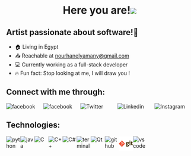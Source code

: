 <h1 align="center">Here you are!<img src="https://media.giphy.com/media/4PXQedYt926NXN2LT2/giphy.gif" width="60px"</h1>


## Artist passionate about software!:art:
- 🏠 Living in Egypt
- :inbox_tray: Reachable at nourhanelyamany@gmail.com
- 💻 Currently working as a full-stack developer
- 🔥 Fun fact: Stop looking at me, I will draw you !

## Connect with me through:
  
  
[<img align="left" alt="facebook" width="100px" height="25" src="https://img.shields.io/badge/Facebook-1877F2?style=for-the-badge&logo=facebook&logoColor=white" />][facebook]
[<img align="left" alt="facebook" width="100px" height="25" src="https://img.shields.io/badge/Gmail-D14836?style=for-the-badge&logo=gmail&logoColor=white" />][gmail]
[<img align="left" alt="Twitter" width="100px" height="25" src="https://img.shields.io/badge/Twitter-1DA1F2?style=for-the-badge&logo=twitter&logoColor=white" />][twitter]
[<img align="left" alt="Linkedin" width="100px" height="25" src="https://img.shields.io/badge/LinkedIn-0077B5?style=for-the-badge&logo=linkedin&logoColor=white" />][linkedin]
[<img align="left" alt="Instagram" width="100px" height="25" src="https://img.shields.io/badge/Instagram-E4405F?style=for-the-badge&logo=instagram&logoColor=white" />][instagram]
<br />
  
## Technologies:
<img align="left" alt="python" width="38" height="40" src="https://img.icons8.com/color/64/000000/python.png"/>
<img align="left" alt="java" width="38" height="40"src="https://img.icons8.com/color/48/000000/java-coffee-cup-logo.png"/>
<img align="left" alt="C" width="38" height="40" src="https://seeklogo.com/images/C/c-programming-language-logo-9B32D017B1-seeklogo.com.png" />
<img align="left" alt="C++" width="38" height="40" src="https://img.icons8.com/color/48/000000/c-plus-plus-logo.png"/>
<img align="left" alt="C#" width="38" height="40"src="https://img.icons8.com/color/48/000000/c-sharp-logo-2.png"/>  
<img align="left" alt="terminal" width="38"height="40"src="https://img.icons8.com/ios-glyphs/30/000000/program.png"/>
<img align="left" alt="Qt" height="40" width="38" src="https://www.claysol.com/public/images/qt.png" />
<img align="left" alt="github" height="40" width="38"src="https://img.icons8.com/fluent/50/000000/github.png"/>
<img align="left" alt="Git"height="40"  width="38" src="https://raw.githubusercontent.com/github/explore/80688e429a7d4ef2fca1e82350fe8e3517d3494d/topics/git/git.png" /> 
<img align="left" alt="vs code" height="40" width="38"src="https://img.icons8.com/fluent/48/000000/visual-studio-code-2019.png"/>






  
  
[twitter]: https://twitter.com/NurhanElyamany
[linkedin]: https://www.linkedin.com/in/eng-nourhan/
[instagram]: https://www.instagram.com/nourhanmohh/
[facebook]:https://www.facebook.com/NourhanMohammedd
[gmail]: https://mail.google.com/mail/u/0/?tab=rm&ogbl#inbox?compose=CllgCJTLGNbPGXprXCnZhRnDTSfXtWLpkHcCHBqMvBKtWRFHbMNzPDFhJHLvVfgKbJPNTvzjdvq
<!--
